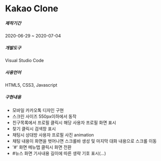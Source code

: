 # Kakao Clone

##### 제작기간

2020-06-29 ~ 2020-07-04

##### 개발도구

Visual Studio Code

##### 사용언어

HTML5, CSS3, Javascript

##### 구현내용

- 모바일 카카오톡 디자인 구현
- 스크린 사이즈 550px이하에서 동작
- 친구목록에서 프로필 클릭시 해당 사용자 프로필 화면 표시
- 찾기 클릭시 검색창 표시
- 채팅시 상대방 사용자 프로필 사진 animation
- 채팅 내용이 화면을 벗어나면 스크롤바 생성 및 마지막 대화 내용으로 스크롤 이동
- '#' 화면 메뉴탭 클릭시 화면 전환
- #뉴스 화면 기사내용 길이에 따른 생략 기호 표시(...)
